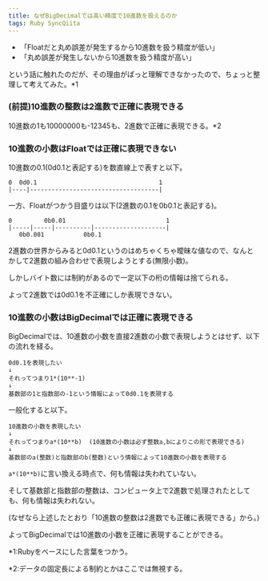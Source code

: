```yaml
---
title: なぜBigDecimalでは高い精度で10進数を扱えるのか
tags: Ruby SyncQiita
---
```

  * 「Floatだと丸め誤差が発生するから10進数を扱う精度が低い」
  * 「丸め誤差が発生しないから10進数を扱う精度が高い」

という話に触れたのだが、その理由がぱっと理解できなかったので、ちょっと整理して考えてみた。*1

### (前提)10進数の整数は2進数で正確に表現できる

10進数の1も10000000も-12345も、2進数で正確に表現できる。*2

### 10進数の小数はFloatでは正確に表現できない

10進数の0.1(0d0.1と表記する)を数直線上で表すと以下。

    
    
    0  0d0.1                                  1
    |----|------------------------------------|

一方、Floatがつかう目盛りは以下(2進数の0.1を0b0.1と表記する)。

    
    
    0         0b0.01                            1
    |-----|-----|----------|--------------------|
       0b0.001           0b0.1

2進数の世界からみると0d0.1というのはめちゃくちゃ曖昧な値なので、なんとかして2進数の組み合わせで表現しようとする(無限小数)。

しかしバイト数には制約があるので一定以下の桁の情報は捨てられる。

よって2進数では0d0.1を不正確にしか表現できない。

### 10進数の小数はBigDecimalでは正確に表現できる

BigDecimalでは、10進数の小数を直接2進数の小数で表現しようとはせず、以下の流れを経る。

    
    
    0d0.1を表現したい
    ↓
    それってつまり1*(10**-1)
    ↓
    基数部の1と指数部の-1という情報によって0d0.1を表現する

一般化すると以下。

    
    
    10進数の小数を表現したい
    ↓
    それってつまりa*(10**b)  (10進数の小数は必ず整数a,bによりこの形で表現できる)
    ↓
    基数部のa(整数)と指数部のb(整数)という情報によって10進数の小数を表現する

`a*(10**b)`に言い換える時点で、何も情報は失われていない。

そして基数部と指数部の整数は、コンピュータ上で2進数で処理されたとしても、何も情報は失われない。

(なぜなら上述したとおり「10進数の整数は2進数でも正確に表現できる」から。)

よってBigDecimalでは10進数の小数を正確に表現することができる。

*1:Rubyをベースにした言葉をつかう。

*2:データの固定長による制約とかはここでは無視する。